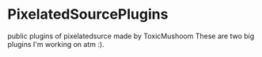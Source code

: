 # PixelatedSourcePlugins
public plugins of pixelatedsurce made by ToxicMushoom
These are two big plugins I'm working on atm :).

